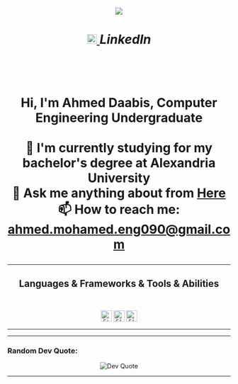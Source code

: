 

<h1 align="center">
  <a href="https://git.io/typing-svg">
    <img src="https://readme-typing-svg.herokuapp.com/?lines=Hello,+There!;This+is+Ahmed+Daabis;Nice+to+meet+you!&center=true&size=30">


<h5 align="center">
<a href="https://www.linkedin.com/in/ahmed-daabis-25392b354" title="LinkedIn Profile" target="_blank">
  <img width="22" src="https://img.icons8.com/?size=100&id=13930&format=png&color=000000" alt="LinkedIn Logo" />
</a> LinkedIn

</h5>
<br>
<p align="center">
  Hi, I'm Ahmed Daabis, Computer Engineering Undergraduate
  <br>
  <br>
  🔬 I'm currently studying for my bachelor's degree at Alexandria University
  <br>
  💬 Ask me anything about from <a href="https://github.com/ahmed-mohamed8/ahmed-mohamed8/issues" title="Issues">Here</a>
  <br>
  📫 How to reach me: <a href="mailto: ahmed.mohamed.eng090@gmail.com">ahmed.mohamed.eng090@gmail.com</a>
</p>

<hr>
<h2 align="center">Languages & Frameworks & Tools & Abilities </h2>
<br>
<p align="center">
  <code><img title="C++" height="25" src="https://img.icons8.com/?size=100&id=40669&format=png&color=000000"></code>
  <code><img title="Git" height="25" src="https://img.icons8.com/?size=100&id=20906&format=png&color=000000"></code>
  <code><img title="GitHub" height="25" src="https://img.icons8.com/?size=100&id=12599&format=png&color=000000"></code>
</p>
<hr>

<hr>
<h3 align="left">Random Dev Quote:</h3>
<p align="center">
  <img src="https://quotes-github-readme.vercel.app/api?type=horizontal&theme=dark" alt="Dev Quote" />
</p>
<hr>
